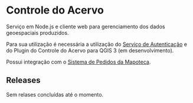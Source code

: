 ﻿# Controle do Acervo
Serviço em Node.js e cliente web para gerenciamento dos dados geoespaciais produzidos.

Para sua utilização é necessária a utilização do [Serviço de Autenticação](https://github.com/1cgeo/auth_server) e do Plugin do Controle do Acervo para QGIS 3 (em desenvolvimento).


Possui integração com o [Sistema de Pedidos da Mapoteca](https://github.com/1cgeo/mapoteca).

## Releases

Sem relases concluídas até o momento.